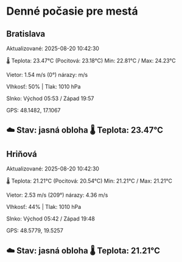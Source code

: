 ﻿# Denné počasie pre mestá

## Bratislava
Aktualizované: 2025-08-20 10:42:30

🌡️ Teplota: 23.47°C 
(Pocitová: 23.18°C)
Min: 22.81°C / Max: 24.23°C

Vietor: 1.54 m/s    (0°) 
nárazy:  m/s

Vlhkosť: 50% | Tlak: 1010 hPa

Slnko: Východ 05:53 / Západ 19:57

GPS: 48.1482, 17.1067

☁️ Stav: jasná obloha        🌡️ Teplota: 23.47°C
---

## Hriňová
Aktualizované: 2025-08-20 10:42:30

🌡️ Teplota: 21.21°C 
(Pocitová: 20.54°C)
Min: 21.21°C / Max: 21.21°C

Vietor: 2.53 m/s (209°)
nárazy: 4.36 m/s

Vlhkosť: 44% | Tlak: 1010 hPa

Slnko: Východ 05:42 / Západ 19:48

GPS: 48.5779, 19.5257

☁️ Stav: jasná obloha        🌡️ Teplota: 21.21°C
---
